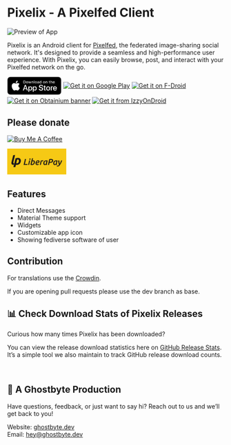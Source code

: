 # Pixelix - A Pixelfed Client

![Preview of App](https://github.com/daniebeler/pixelix/blob/59fa74d084bb78aea16d5a7ef5321b10bd8ff352/github-image.png)

Pixelix is an Android client for [Pixelfed](https://pixelfed.org/), the federated image-sharing social network.
It's designed to provide a seamless and high-performance user experience. With Pixelix, you can easily browse, post, and interact with your Pixelfed network on the go.


<a href="https://apps.apple.com/app/pixelix-a-pixelfed-client/id6743839819"><img alt="Get it on Google Play" src="appstorebadge.svg" height="42" align="middle"></a>
<a href="https://play.google.com/store/apps/details?id=com.daniebeler.pfpixelix"><img alt="Get it on Google Play" src="https://play.google.com/intl/en_us/badges/static/images/badges/en_badge_web_generic.png" height="60" align="middle"></a>
<a href="https://f-droid.org/packages/com.daniebeler.pfpixelix"><img alt="Get it on F-Droid" src="https://fdroid.gitlab.io/artwork/badge/get-it-on.png" height="60" align="middle"></a>
<a href="https://github.com/ImranR98/Obtainium/releases"><img alt="Get it on Obtainium banner" src="https://github.com/user-attachments/assets/58fd5f7e-8136-4e92-a462-c7977e119602" height="40" align="middle"/></a>
<a href="https://apt.izzysoft.de/fdroid/index/apk/com.daniebeler.pfpixelix"><img src="https://gitlab.com/IzzyOnDroid/repo/-/raw/master/assets/IzzyOnDroid.png" alt="Get it from IzzyOnDroid" height="60" align="middle"></a>

## Please donate

<a href="https://www.buymeacoffee.com/daniebeler" target="_blank"><img src="https://cdn.buymeacoffee.com/buttons/v2/default-yellow.png" alt="Buy Me A Coffee" style="height: 60px !important;width: 217px !important;" ></a>

<a href="https://en.liberapay.com/pixelix/" target="_blank"><img src="https://github.com/liberapay/liberapay.com/blob/master/www/assets/liberapay/logo-v2_black-on-yellow.svg" alt="Liberapay" style="height: 60px !important;"></a>

## Features
* Direct Messages
* Material Theme support
* Widgets
* Customizable app icon
* Showing fediverse software of user

## Contribution
For translations use the [Crowdin](https://crowdin.com/project/pixelix).

If you are opening pull requests please use the dev branch as base.

## 📊 Check Download Stats of Pixelix Releases
Curious how many times Pixelix has been downloaded?

You can view the release download statistics here on [GitHub Release Stats](https://github-release-stats.ghostbyte.dev/ghostbyte-dev/pixelix). It’s a simple tool we also maintain to track GitHub release download counts.

<br>

## 👻 A Ghostbyte Production

Have questions, feedback, or just want to say hi? Reach out to us and we’ll get back to you!

Website: [ghostbyte.dev](https://ghostbyte.dev)  
Email: [hey@ghostbyte.dev](mailto:hey@ghostbyte.dev)
